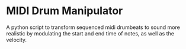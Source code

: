 # MIDI Drum Manipulator
A python script to transform sequenced midi drumbeats to sound more realistic by modulating the start and end time of notes, as well as the velocity.

